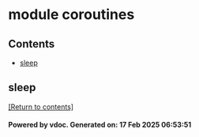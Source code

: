 # module coroutines


## Contents
- [sleep](#sleep)

## sleep
[[Return to contents]](#Contents)

#### Powered by vdoc. Generated on: 17 Feb 2025 06:53:51
